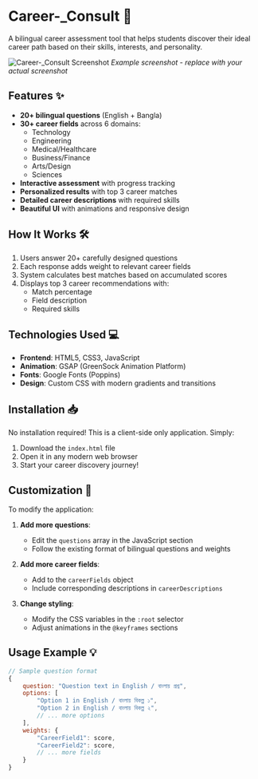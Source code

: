 

# Career-_Consult 🧭

A bilingual career assessment tool that helps students discover their ideal career path based on their skills, interests, and personality.

![Career-_Consult Screenshot](screenshot.png) *Example screenshot - replace with your actual screenshot*

## Features ✨

- **20+ bilingual questions** (English + Bangla)
- **30+ career fields** across 6 domains:
  - Technology
  - Engineering
  - Medical/Healthcare
  - Business/Finance
  - Arts/Design
  - Sciences
- **Interactive assessment** with progress tracking
- **Personalized results** with top 3 career matches
- **Detailed career descriptions** with required skills
- **Beautiful UI** with animations and responsive design

## How It Works 🛠️

1. Users answer 20+ carefully designed questions
2. Each response adds weight to relevant career fields
3. System calculates best matches based on accumulated scores
4. Displays top 3 career recommendations with:
   - Match percentage
   - Field description
   - Required skills

## Technologies Used 💻

- **Frontend**: HTML5, CSS3, JavaScript
- **Animation**: GSAP (GreenSock Animation Platform)
- **Fonts**: Google Fonts (Poppins)
- **Design**: Custom CSS with modern gradients and transitions

## Installation 📥

No installation required! This is a client-side only application. Simply:

1. Download the `index.html` file
2. Open it in any modern web browser
3. Start your career discovery journey!

## Customization 🎨

To modify the application:

1. **Add more questions**:
   - Edit the `questions` array in the JavaScript section
   - Follow the existing format of bilingual questions and weights

2. **Add more career fields**:
   - Add to the `careerFields` object
   - Include corresponding descriptions in `careerDescriptions`

3. **Change styling**:
   - Modify the CSS variables in the `:root` selector
   - Adjust animations in the `@keyframes` sections

## Usage Example 💡

```javascript
// Sample question format
{
    question: "Question text in English / বাংলায় প্রশ্ন",
    options: [
        "Option 1 in English / বাংলায় বিকল্প ১",
        "Option 2 in English / বাংলায় বিকল্প ২",
        // ... more options
    ],
    weights: {
        "CareerField1": score,
        "CareerField2": score,
        // ... more fields
    }
}
